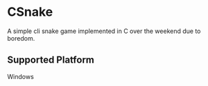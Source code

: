 # CSnake
A simple cli snake game implemented in C over the weekend due to boredom.

## Supported Platform
Windows

